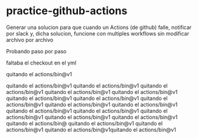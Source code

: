 # practice-github-actions
Generar una solucion para que cuando un Actions (de github) falle, notificar por slack y, dicha solucion, funcione con multiples workflows sin modificar archivo por archivo

Probando paso por paso

faltaba el checkout en el yml

quitando el actions/bin@v1


quitando el actions/bin@v1
quitando el actions/bin@v1
quitando el actions/bin@v1
quitando el actions/bin@v1
quitando el actions/bin@v1
quitando el actions/bin@v1
quitando el actions/bin@v1
quitando el actions/bin@v1
quitando el actions/bin@v1
quitando el actions/bin@v1
quitando el actions/bin@v1
quitando el actions/bin@v1
quitando el actions/bin@v1
quitando el actions/bin@v1
quitando el actions/bin@v1
quitando el actions/bin@
quitando el actions/bin@v1
quitando el actions/bin@v1
quitando el actions/bin@v1quitando el actions/bin@v1
